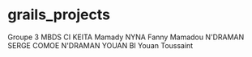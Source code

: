 
# grails_projects

Groupe 3 MBDS CI
KEITA Mamady
NYNA Fanny Mamadou
N'DRAMAN SERGE COMOE N'DRAMAN
YOUAN BI Youan Toussaint
